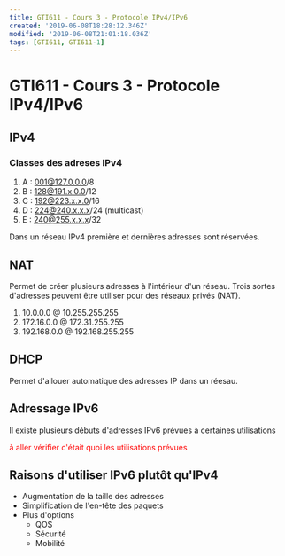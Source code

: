 ```yaml
---
title: GTI611 - Cours 3 - Protocole IPv4/IPv6
created: '2019-06-08T18:28:12.346Z'
modified: '2019-06-08T21:01:18.036Z'
tags: [GTI611, GTI611-1]
---
```


# GTI611 - Cours 3 - Protocole IPv4/IPv6

## IPv4
### Classes des adreses IPv4
1. A : 001@127.0.0.0/8
1. B : 128@191.x.0.0/12
1. C : 192@223.x.x.0/16
1. D : 224@240.x.x.x/24 (multicast)
1. E : 240@255.x.x.x/32 

Dans un réseau IPv4 première et dernières adresses sont réservées.

## NAT
Permet de créer plusieurs adresses à l'intérieur d'un réseau. Trois sortes d'adresses peuvent être utiliser pour des réseaux privés (NAT).

1. 10.0.0.0 @ 10.255.255.255
1. 172.16.0.0 @ 172.31.255.255
1. 192.168.0.0 @ 192.168.255.255

## DHCP
Permet d'allouer automatique des adresses IP dans un réesau.

## Adressage IPv6
Il existe plusieurs débuts d'adresses IPv6 prévues à certaines utilisations

<span style="color:red">à aller vérifier c'était quoi les utilisations prévues

## Raisons d'utiliser IPv6 plutôt qu'IPv4
* Augmentation de la taille des adresses
* Simplification de l'en-tête des paquets
* Plus d'options
  * QOS
  * Sécurité
  * Mobilité


